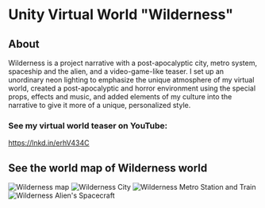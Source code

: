 # Unity Virtual World "Wilderness"

## About
Wilderness is a project narrative with a post-apocalyptic city, metro system, spaceship and the alien, and a video-game-like teaser. 
I set up an unordinary neon lighting to emphasize the unique atmosphere of my virtual world, created a post-apocalyptic and horror environment using the special props, effects and music, and added elements of my culture into the narrative to give it more of a unique, personalized style.

### See my virtual world teaser on YouTube:
https://lnkd.in/erhV434C

## See the world map of Wilderness world
![Wilderness map](https://user-images.githubusercontent.com/59642740/180094928-7688a6ab-e028-4ec5-afbc-9e8f76c7b726.png)
![Wilderness City](https://user-images.githubusercontent.com/59642740/180094938-2961dd7f-2156-46eb-8f09-d5d9151bfdaf.png)
![Wilderness Metro Station and Train](https://user-images.githubusercontent.com/59642740/180094941-83436115-d757-4894-af6b-5d8cdda7300b.png)
![Wilderness Alien's Spacecraft](https://user-images.githubusercontent.com/59642740/180094946-8dfc8aa3-db1f-4a9e-ba37-4201f2f5158f.png)
